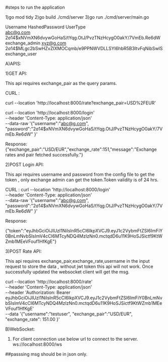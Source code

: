 #steps to run the application

1)go mod tidy
2)go build ./cmd/server
3)go run ./cmd/server/main.go

Username  HashedPassword                                               UserType      
abc@g.com $2a$14$xNVmXN6dvywGoHaS/tYqg.OtJ/PvzTNzHcygO0akY/7VmEb.Re6dW exchange_admin
xyz@g.com $2a$14$MLgc2bSwHZvZIXMOCqmb/e9PPNWVDLLSYI6hbR5B3ItvFqNibSwIS exchange_user

A)APIS:

1)GET API: 

This api requires exchange_pair as the query params.

CURL :

curl --location 'http://localhost:8000/rate?exchange_pair=USD%2FEUR'

curl --location 'http://localhost:8000/login' \
--header 'Content-Type: application/json' \
--data-raw '{"username":"abc@g.com",
"password":"$2a$14$xNVmXN6dvywGoHaS/tYqg.OtJ/PvzTNzHcygO0akY/7VmEb.Re6dW"
}'

Response:
{"exchange_pair":"USD/EUR","exchange_rate":151,"message":"Exchange rates and pair fetched successfully."}

2)POST Login API:

This api requires username and password from the config file to get the token , only exchange admin can get the token.Token validity is of 24 hrs.

CURL :
curl --location 'http://localhost:8000/login' \
--header 'Content-Type: application/json' \
--data-raw '{"username":"abc@g.com",
"password":"$2a$14$xNVmXN6dvywGoHaS/tYqg.OtJ/PvzTNzHcygO0akY/7VmEb.Re6dW"
}'

Response:

{"token":"eyJhbGciOiJIUzI1NiIsInR5cCI6IkpXVCJ9.eyJ1c2VybmFtZSI6ImFiY0BnLmNvbSIsImV4cCI6MTcyNDQ4MzIzNn0.mctqdD6u11K9HoSJSictf9KtWZmb1MEeVFouf1HfKgE"}

3)POST Rate API:

This api requires exchange_pair,exchange_rate,username in the input request to store the data , without jwt token this api will not work.
Once successfully updated the websocket client will get the msg.

curl --location 'http://localhost:8000/rate' \
--header 'Content-Type: application/json' \
--header 'Authorization: Bearer eyJhbGciOiJIUzI1NiIsInR5cCI6IkpXVCJ9.eyJ1c2VybmFtZSI6ImFiY0BnLmNvbSIsImV4cCI6MTcyNDQ4MzIzNn0.mctqdD6u11K9HoSJSictf9KtWZmb1MEeVFouf1HfKgE' \
--data '{"username":"testuser",
"exchange_pair":"USD/EUR",
"exchange_rate": 151.00
}'

B)WebSocket:

1) For client connection use below url to connect to the server.
ws://localhost:8000/ws

##passsing msg should be in json only.
